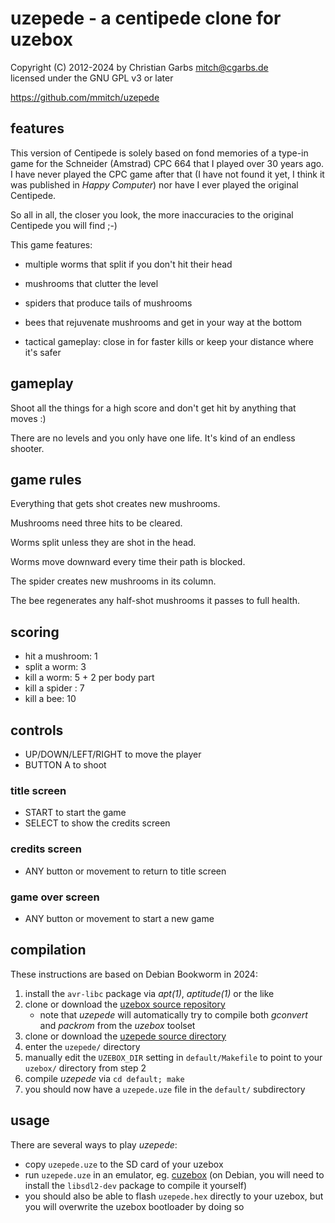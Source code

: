 # uzepede - a centipede clone for uzebox

Copyright (C) 2012-2024 by  Christian Garbs <mitch@cgarbs.de>  
licensed under the GNU GPL v3 or later

<https://github.com/mmitch/uzepede>

## features

This version of Centipede is solely based on fond memories of a
type-in game for the Schneider (Amstrad) CPC 664 that I played over 30
years ago.  I have never played the CPC game after that (I have not
found it yet, I think it was published in _Happy Computer_) nor have I
ever played the original Centipede.

So all in all, the closer you look, the more inaccuracies to the
original Centipede you will find ;-)

This game features:

- multiple worms that split if you don't hit their head

- mushrooms that clutter the level

- spiders that produce tails of mushrooms

- bees that rejuvenate mushrooms and get in your way at the bottom

- tactical gameplay: close in for faster kills or keep your distance
  where it's safer

## gameplay

Shoot all the things for a high score and don't get hit by anything
that moves :)

There are no levels and you only have one life.  It's kind of an
endless shooter.

## game rules

Everything that gets shot creates new mushrooms.

Mushrooms need three hits to be cleared.

Worms split unless they are shot in the head.

Worms move downward every time their path is blocked.

The spider creates new mushrooms in its column.

The bee regenerates any half-shot mushrooms it passes to full health.

## scoring

- hit a mushroom:  1
- split a worm:    3
- kill a worm:     5 + 2 per body part
- kill a spider :  7
- kill a bee:     10

## controls

- UP/DOWN/LEFT/RIGHT to move the player
- BUTTON A to shoot

### title screen

- START to start the game
- SELECT to show the credits screen

### credits screen

- ANY button or movement to return to title screen

### game over screen

- ANY button or movement to start a new game

## compilation

These instructions are based on Debian Bookworm in 2024:

1. install the `avr-libc` package via _apt(1)_, _aptitude(1)_ or the like
2. clone or download the [uzebox source repository][1]
   - note that _uzepede_ will automatically try to compile both
     _gconvert_ and _packrom_ from the _uzebox_ toolset
3. clone or download the [uzepede source directory][2]
4. enter the `uzepede/` directory
5. manually edit the `UZEBOX_DIR` setting in `default/Makefile`
   to point to your `uzebox/` directory from step 2
6. compile _uzepede_ via `cd default; make`
7. you should now have a `uzepede.uze` file in the `default/` subdirectory

[1]: https://github.com/Uzebox/uzebox
[2]: https://github.com/mmitch/uzepede

## usage

There are several ways to play _uzepede_:

- copy `uzepede.uze` to the SD card of your uzebox
- run `uzepede.uze` in an emulator, eg. [cuzebox][3]
  (on Debian, you will need to install the `libsdl2-dev` package to compile it yourself)
- you should also be able to flash `uzepede.hex` directly to your uzebox,
  but you will overwrite the uzebox bootloader by doing so

[3]: https://github.com/Jubatian/cuzebox
